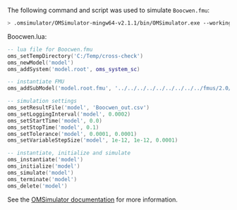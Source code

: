 The following command and script was used to simulate `Boocwen.fmu`:
```bash
> .omsimulator/OMSimulator-mingw64-v2.1.1/bin/OMSimulator.exe --workingDir=results/2.0/me/win64/OMSimulator/v2.1.1/solidThinking_Activate/2020/Boocwen --stripRoot=true --skipCSVHeader=true --addParametersToCSV=true --suppressPath=true --timeout=60 Boocwen.lua
```

Boocwen.lua:
```lua
-- lua file for Boocwen.fmu
oms_setTempDirectory('C:/Temp/cross-check')
oms_newModel('model')
oms_addSystem('model.root', oms_system_sc)

-- instantiate FMU
oms_addSubModel('model.root.fmu', '../../../../../../../../../fmus/2.0/me/win64/solidThinking_Activate/2020/Boocwen/Boocwen.fmu')

-- simulation settings
oms_setResultFile('model', 'Boocwen_out.csv')
oms_setLoggingInterval('model', 0.0002)
oms_setStartTime('model', 0.0)
oms_setStopTime('model', 0.1)
oms_setTolerance('model', 0.0001, 0.0001)
oms_setVariableStepSize('model', 1e-12, 1e-12, 0.0001)

-- instantiate, initialize and simulate
oms_instantiate('model')
oms_initialize('model')
oms_simulate('model')
oms_terminate('model')
oms_delete('model')
```
See the [OMSimulator documentation](https://openmodelica.org/doc/OMSimulator/master/html/index.html) for more information.


